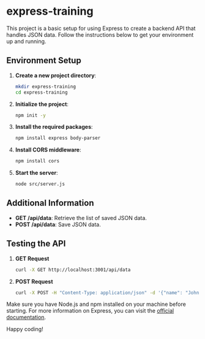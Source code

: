 # express-training

This project is a basic setup for using Express to create a backend API that handles JSON data. Follow the instructions below to get your environment up and running.

## Environment Setup

1. **Create a new project directory**:
    ```bash
    mkdir express-training
    cd express-training
    ```

2. **Initialize the project**:
    ```bash
    npm init -y
    ```

3. **Install the required packages**:
    ```bash
    npm install express body-parser
    ```

4. **Install CORS middleware**:
    ```bash
    npm install cors
    ```

5. **Start the server**:
    ```bash
    node src/server.js
    ```

## Additional Information

- **GET /api/data**: Retrieve the list of saved JSON data.
- **POST /api/data**: Save JSON data.

## Testing the API

1. **GET Request**
    ```bash
    curl -X GET http://localhost:3001/api/data
    ```

2. **POST Request**
    ```bash
    curl -X POST -H "Content-Type: application/json" -d '{"name": "John Doe", "email": "john@example.com"}' http://localhost:3001/api/data
    ```

Make sure you have Node.js and npm installed on your machine before starting. For more information on Express, you can visit the [official documentation](https://expressjs.com/).

Happy coding!